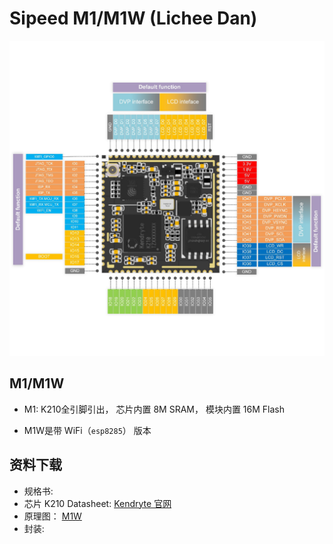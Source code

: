 Sipeed M1/M1W (Lichee Dan)
=======

![](../../assets/M1_pin.png)

## M1/M1W

* M1: K210全引脚引出， 芯片内置 8M SRAM， 模块内置 16M Flash

* M1W是带 WiFi（`esp8285`） 版本



## 资料下载

* 规格书: 
* 芯片 K210 Datasheet: [Kendryte 官网](https://kendryte.com/downloads/)
* 原理图： [M1W](http://dl.sipeed.com/MAIX/HDK/M1W/M1W_11.13%28Schematic%29.pdf)
* 封装: 


